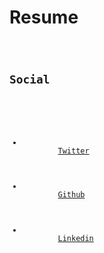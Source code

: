 #  Resume

<code class="social-section">
  <h2>Social</h2>
  <ul>
    <li>
        <a href="https://twitter.com/stefanjblos">Twitter</a>
    </li>
    <li>
        <a href="https://twitter.com/stefanjblos">Github</a>
    </li>
    <li>
        <a href="https://twitter.com/stefanjblos">Linkedin</a>
    </li>
  </ul>
</code>
